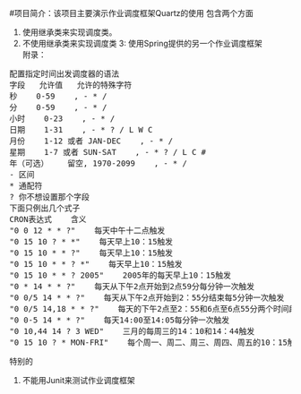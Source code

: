 #项目简介：该项目主要演示作业调度框架Quartz的使用
包含两个方面		
1. 使用继承类来实现调度类。
2. 不使用继承类来实现调度类
3: 使用Spring提供的另一个作业调度框架  
附录：
<pre>
配置指定时间出发调度器的语法
字段   允许值   允许的特殊字符
秒    0-59    , - * /
分    0-59    , - * /
小时    0-23    , - * /
日期    1-31    , - * ? / L W C
月份    1-12 或者 JAN-DEC    , - * /
星期    1-7 或者 SUN-SAT    , - * ? / L C #
年（可选）    留空, 1970-2099    , - * / 
- 区间  
* 通配符  
? 你不想设置那个字段
下面只例出几个式子
CRON表达式    含义 
"0 0 12 * * ?"    每天中午十二点触发 
"0 15 10 ? * *"    每天早上10：15触发 
"0 15 10 * * ?"    每天早上10：15触发 
"0 15 10 * * ? *"    每天早上10：15触发 
"0 15 10 * * ? 2005"    2005年的每天早上10：15触发 
"0 * 14 * * ?"    每天从下午2点开始到2点59分每分钟一次触发 
"0 0/5 14 * * ?"    每天从下午2点开始到2：55分结束每5分钟一次触发 
"0 0/5 14,18 * * ?"    每天的下午2点至2：55和6点至6点55分两个时间段内每5分钟一次触发 
"0 0-5 14 * * ?"    每天14:00至14:05每分钟一次触发 
"0 10,44 14 ? 3 WED"    三月的每周三的14：10和14：44触发 
"0 15 10 ? * MON-FRI"    每个周一、周二、周三、周四、周五的10：15触发 
</pre>		
特别的  
1. 不能用Junit来测试作业调度框架